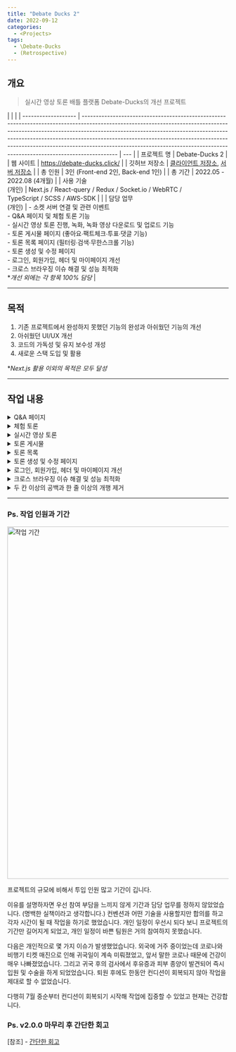 ```yaml
---
title: "Debate Ducks 2"
date: 2022-09-12
categories:
  - <Projects>
tags:
  - \Debate-Ducks
  - (Retrospective)
---
```


## 개요

> 실시간 영상 토론 배틀 플랫폼 Debate-Ducks의 개선 프로젝트

|                     |                                                                                                                                                                                                                                                                                                                                                                                                                    |
| ------------------- | ------------------------------------------------------------------------------------------------------------------------------------------------------------------------------------------------------------------------------------------------------------------------------------------------------------------------------------------------------------------------------------------------------------------ | --- |
| 프로젝트 명         | Debate-Ducks 2                                                                                                                                                                                                                                                                                                                                                                                                     |
| 웹 사이트           | https://debate-ducks.click/                                                                                                                                                                                                                                                                                                                                                                                        |
| 깃허브 저장소       | [클라이언트 저장소](https://github.com/SuSang-YuHee/Debate-Ducks-Client), [서버 저장소](https://github.com/SuSang-YuHee/Debate-Ducks-Server)                                                                                                                                                                                                                                                                       |
| 총 인원             | 3인 (Front-end 2인, Back-end 1인)                                                                                                                                                                                                                                                                                                                                                                                  |
| 총 기간             | 2022.05 - 2022.08 (4개월)                                                                                                                                                                                                                                                                                                                                                                                          |
| 사용 기술<br>(개인) | Next.js / React-query / Redux / Socket.io / WebRTC /<br>TypeScript / SCSS / AWS-SDK                                                                                                                                                                                                                                                                                                                                |     |
| 담당 업무<br>(개인) | - 소켓 서버 연결 및 관련 이벤트<br>- Q&A 페이지 및 체험 토론 기능<br>- 실시간 영상 토론 진행, 녹화, 녹화 영상 다운로드 및 업로드 기능<br>- 토론 게시물 페이지 (좋아요∙팩트체크∙투표∙댓글 기능)<br>- 토론 목록 페이지 (필터링∙검색∙무한스크롤 기능)<br>- 토론 생성 및 수정 페이지<br>- 로그인, 회원가입, 헤더 및 마이페이지 개선<br>- 크로스 브라우징 이슈 해결 및 성능 최적화<br>\*_개선 외에는 각 항목 100% 담당_ |

---

## 목적

1. 기존 프로젝트에서 완성하지 못했던 기능의 완성과 아쉬웠던 기능의 개선
2. 아쉬웠던 UI/UX 개선
3. 코드의 가독성 및 유지 보수성 개성
4. 새로운 스택 도입 및 활용

\*_Next.js 활용 이외의 목적은 모두 달성_

---

## 작업 내용

<details>
<summary>Q&A 페이지</summary>
<img width="600px" src="/img/Projects/Debate-Ducks/Q&A.gif" alt="Q&A" />
<span>[참조] -</span>
<a target="_blank" href="/posts/projects/debate-ducks/24/" >Q&A 페이지</a>
<div>ㅤ</div>
<div>ㅤ</div>
</details>

<details>
<summary>체험 토론</summary>
<img width="600px" src="/img/Projects/Debate-Ducks/Test.gif" alt="체험 토론" />
<span>[참조] -</span>
<a target="_blank" href="/posts/projects/debate-ducks/25/">체험 토론</a>
<div>ㅤ</div>
</details>

<details>
<summary>실시간 영상 토론</summary>
<img width="800px" src="/img/Projects/Debate-Ducks/Debateroom.gif" alt="실시간 영상 토론" />
<span>[참조] -</span>
<a target="_blank" href="/posts/projects/debate-ducks/3/">Room</a>
<span>/</span>
<a target="_blank" href="/posts/projects/debate-ducks/4/">WebRTC</a>
<span>/</span>
<a target="_blank" href="/posts/projects/debate-ducks/5/">Stream</a>
<span>/</span>
<a target="_blank" href="/posts/projects/debate-ducks/6/">Canvas</a>
<span>/</span>
<a target="_blank" href="/posts/projects/debate-ducks/7/">Reconnect</a>
<span>/</span>
<a target="_blank" href="/posts/projects/debate-ducks/8/">Debate</a>
<span>/</span>
<a target="_blank" href="/posts/projects/debate-ducks/9/">Record</a>
<span>/</span>
<a target="_blank" href="/posts/projects/debate-ducks/10/">Record</a>
<span>/</span>
<a target="_blank" href="/posts/projects/debate-ducks/20/">개발 재개 및 보류</a>
<span>/</span>
<a target="_blank" href="/posts/projects/debate-ducks/30/#토론-영상-업로드-실패-문제">토론 영상 업로드 실패 문제</a>

<div>ㅤ</div>
</details>

<details>
<summary>토론 게시물</summary>
<img width="600px" src="/img/Projects/Debate-Ducks/Debate.gif" alt="토론 게시물" />
<span>[참조] -</span>
<a target="_blank" href="/posts/projects/debate-ducks/18/#토론-게시물---기본-내용-및-팩트-체크">기본 내용 및 팩트 체크</a>
<span>/</span>
<a target="_blank" href="/posts/projects/debate-ducks/18/#토론-게시물---투표">투표</a>
<span>/</span>
<a target="_blank" href="/posts/projects/debate-ducks/18/#토론-게시물---댓글">댓글</a>
<span>/</span>
<a target="_blank" href="/posts/projects/debate-ducks/22/#로그인로그아웃-시-좋아요-여부와-투표-여부-반영-문제">로그인∙로그아웃 시 좋아요 여부와 투표 여부 반영 문제</a>
<div>ㅤ</div>
</details>

<details>
<summary>토론 목록</summary>
<img width="600px" src="/img/Projects/Debate-Ducks/Debates.gif" alt="토론 목록" />
<span>[참조] -</span>
<a target="_blank" href="/posts/projects/debate-ducks/14/#정렬-시-재요청-문제">정렬 시 재요청 문제</a>
<span>/</span>
<a target="_blank" href="/posts/projects/debate-ducks/14/#카테고리-필터링">카테고리 필터링</a>
<span>/</span>
<a target="_blank" href="/posts/projects/debate-ducks/17/">토론 목록 조회 페이지</a>
<span>/</span>
<a target="_blank" href="/posts/projects/debate-ducks/18/#토론-카드-수정">토론 카드 수정</a>
<span>/</span>
<a target="_blank" href="/posts/projects/debate-ducks/26/#스크롤-위치-기억하기">스크롤 위치 기억하기</a>
<span>/</span>
<a target="_blank" href="/posts/projects/debate-ducks/29/#토론-카드-목록-배치-문제">토론 카드 목록 배치 문제</a>
<div>ㅤ</div>
</details>

<details>
<summary>토론 생성 및 수정 페이지</summary>
<img width="600px" src="/img/Projects/Debate-Ducks/Create.gif" alt="토론 생성" />
<span>[참조] -</span>
<a target="_blank" href="/posts/projects/debate-ducks/13/">토론 게시물 CRUD</a>
<span>/</span>
<a target="_blank" href="/posts/projects/debate-ducks/18/#토론-생성-및-수정-페이지">토론 생성 및 수정 페이지</a>
<div>ㅤ</div>
</details>

<details>
<summary>로그인, 회원가입, 헤더 및 마이페이지 개선</summary>
<img width="600px" src="/img/Projects/Debate-Ducks/Mypage.gif" alt="마이페이지" />
<span>[참조] -</span>
<a target="_blank" href="/posts/projects/debate-ducks/21/#헤더-스타일-변경">헤더 스타일 변경</a>
<span>/</span>
<a target="_blank" href="/posts/projects/debate-ducks/21/#회원가입-및-로그인-개선">회원가입 및 로그인 개선</a>
<span>/</span>
<a target="_blank" href="/posts/projects/debate-ducks/28/#회원가입-로그인-및-마이페이지-개선">로그인, 회원가입 및 마이페이지 개선</a>
<div>ㅤ</div>
</details>

<details>
<summary>크로스 브라우징 이슈 해결 및 성능 최적화</summary>
<img width="800px" src="/img/Projects/Debate-Ducks/Lighthouse.png" alt="성능 점수" />
<span>[참조] -</span>
<a target="_blank" href="/posts/projects/debate-ducks/27/">크로스 브라우징 이슈</a>
<span>/</span>
<a target="_blank" href="/posts/projects/debate-ducks/31/">성능 최적화 - 이미지</a>
<div>ㅤ</div>
</details>

<details>
<summary>두 칸 이상의 공백과 한 줄 이상의 개행 제거</summary>
<img width="800px" src="/img/Projects/Debate-Ducks/empty1.png" alt="입력" />
<img width="240px" src="/img/Projects/Debate-Ducks/empty2.png" alt="출력" />
<span>[참조] -</span>
<a target="_blank" href="/posts/projects/debate-ducks/14/#두-칸-이상의-공백과-한-줄-이상의-개행-제거">두 칸 이상의 공백과 한 줄 이상의 개행 제거</a>
<div>ㅤ</div>
</details>

---

### Ps. 작업 인원과 기간

<img width="800px" src="/img/Projects/Debate-Ducks/작업 기간.png" alt="작업 기간" />

프로젝트의 규모에 비해서 투입 인원 많고 기간이 깁니다.

이유를 설명하자면 우선 참여 부담을 느끼지 않게 기간과 담당 업무를 정하지 않았었습니다. (명백한 실책이라고 생각합니다.) 컨벤션과 어떤 기술을 사용할지만 합의를 하고 각자 시간이 될 때 작업을 하기로 했었습니다. 개인 일정이 우선시 되다 보니 프로젝트의 기간만 길어지게 되었고, 개인 일정이 바쁜 팀원은 거의 참여하지 못했습니다.

다음은 개인적으로 몇 가지 이슈가 발생했었습니다. 외국에 거주 중이었는데 코로나와 비행기 티켓 매진으로 인해 귀국일이 계속 미뤄졌었고, 앞서 말한 코로나 때문에 건강이 매우 나빠졌었습니다. 그리고 귀국 후의 검사에서 후유증과 피부 종양이 발견되어 즉시 입원 및 수술을 하게 되었었습니다. 퇴원 후에도 한동안 컨디션이 회복되지 않아 작업을 제대로 할 수 없었습니다.

다행히 7월 중순부터 컨디션이 회복되기 시작해 작업에 집중할 수 있었고 현재는 건강합니다.

### Ps. v2.0.0 마무리 후 간단한 회고

<span>[참조] -</span>
<a target="_blank" href="/posts/projects/debate-ducks/21/#ps-간단한-회고">간단한 회고</a>

